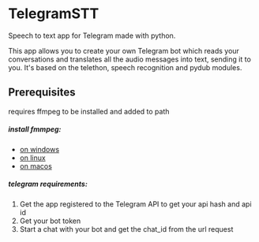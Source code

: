 # TelegramSTT
Speech to text app for Telegram made with python.

This app allows you to create your own Telegram bot which reads your conversations and translates all the audio messages into text, sending it to you.
It's based on the telethon, speech recognition and pydub modules.

## Prerequisites
requires ffmpeg to be installed and added to path
##### install fmmpeg:
- [on windows](http://blog.gregzaal.com/how-to-install-ffmpeg-on-windows/)
- [on linux](https://www.tecmint.com/install-ffmpeg-in-linux/)
- [on macos](https://superuser.com/questions/624561/install-ffmpeg-on-os-x)

##### telegram requirements:
1. Get the app registered to the Telegram API to get your api hash and api id
2. Get your bot token
3. Start a chat with your bot and get the chat_id from the url request
